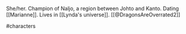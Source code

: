 She/her. Champion of Naljo, a region between Johto and Kanto. Dating [[Marianne]]. Lives in [[Lynda's universe]]. [[@DragonsAreOverrated2]]

#characters 